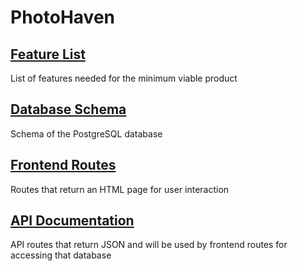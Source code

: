 # PhotoHaven

## [Feature List](https://github.com/KevKodes/photo-haven/wiki/features)
List of features needed for the minimum viable product

## [Database Schema](https://github.com/KevKodes/photo-haven/wiki/Database-Schema)
Schema of the PostgreSQL database

## [Frontend Routes](https://github.com/KevKodes/photo-haven/wiki/Frontend-Routes)
Routes that return an HTML page for user interaction

## [API Documentation](https://github.com/KevKodes/photo-haven/wiki/API-Documentation)
API routes that return JSON and will be used by frontend routes for accessing that database
